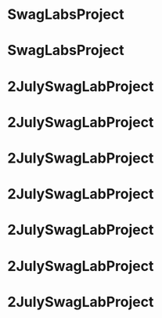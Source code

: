 # SwagLabsProject
# SwagLabsProject
# 2JulySwagLabProject
# 2JulySwagLabProject
# 2JulySwagLabProject
# 2JulySwagLabProject
# 2JulySwagLabProject
# 2JulySwagLabProject
# 2JulySwagLabProject
